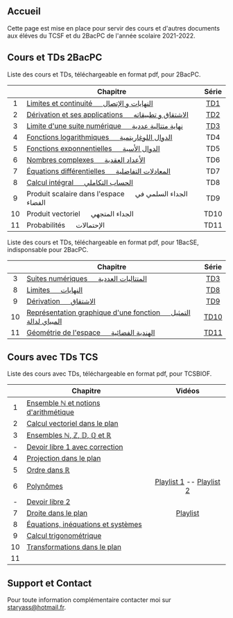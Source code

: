 ## Accueil

Cette page est mise en place pour servir des cours et d'autres documents aux éléves du TCSF et du 2BacPC de l'année scolaire 2021-2022.

## Cours et TDs 2BacPC

Liste des cours et TDs, téléchargeable en format pdf, pour 2BacPC.

|    | Chapitre                                                                            | Série                     |
|:--:|-------------------------------------------------------------------------------------|:-------------------------:|
| 1  | [Limites et continuité &emsp; النهايات و الإتصال](pdfs/2BPC/chap1.pdf)              | [TD1](pdfs/2BPC/TD1.pdf) |
| 2  | [Dérivation et ses applications &emsp; الاشتقاق و تطبيقاته](pdfs/2BPC/chap2.pdf)    | [TD2](pdfs/2BSVT/TD2.pdf) |
| 3  | [Limite d'une suite numérique &emsp; نهاية متتالية عددية](pdfs/2BSVT/chap3.pdf)      | [TD3](pdfs/2BSVT/TD3.pdf) |
| 4  | [Fonctions logarithmiques &emsp; الدوال اللوغاريتمية](pdfs/2BSVT/chap4.pdf)         | TD4                       |
| 5  | [Fonctions exponnentielles &emsp; الدوال الأسية](pdfs/2BSVT/chap5.pdf)               | TD5                       |
| 6  | [Nombres complexes &emsp; الأعداد العقدية](pdfs/2BSVT/chap6.pdf)                     | TD6                       |
| 7  | [Équations différentielles &emsp; المعادلات التفاضلية](pdfs/2BSVT/chap7.pdf)          | TD7                       |
| 8  | [Calcul intégral &emsp; الحساب التكاملي](pdfs/2BSVT/chap8.pdf)                       | TD8                       |
| 9  | Produit scalaire dans l'espace &emsp; الجداء السلمي في الفضاء                         | TD9                       |
| 10 | Produit vectoriel &emsp; الجداء المتجهي                                               | TD10                      |
| 11 | Probabilités &emsp; الإحتمالات                                                        | TD11                      |

Liste des cours et TDs, téléchargeable en format pdf, pour 1BacSE, indisponsable pour 2BacPC.

|    | Chapitre                                                                                    | Série                      |
|:--:|---------------------------------------------------------------------------------------------|:--------------------------:|
| 3  | [Suites numériques &emsp; المتتاليات العددية](pdfs/1BSE/chap3.pdf)                           | [TD3](pdfs/1BSE/TD3.pdf)   |
| 8  | [Limites &emsp; النهايات](pdfs/1BSE/chap8.pdf)                                              | [TD8](pdfs/1BSE/TD8.pdf)   |
| 9  | [Dérivation &emsp; الاشتقاق](pdfs/1BSE/chap9.pdf)                                            | [TD9](pdfs/1BSE/TD9.pdf)   |
| 10 | [Représentation graphique d'une fonction &emsp; التمثيل المبياي لدالة](pdfs/1BSE/chap10.pdf) | [TD10](pdfs/1BSE/TD10.pdf) |
| 11 | [Géométrie de l'espace &emsp; الهندية الفضائية](pdfs/1BSE/chap11.pdf)                        | [TD11](pdfs/1BSE/TD11.pdf) |

## Cours avec TDs TCS

Liste des cours avec TDs, téléchargeable en format pdf, pour TCSBIOF.

|    | Chapitre                                                                                                  | Vidéos               |
|:--:|-----------------------------------------------------------------------------------------------------------|:----------------------:|
| 1  | [Ensemble $\mathbb{N}$ et notions d'arithmétique](pdfs/TCS/chap1.pdf)                                     |                      |
| 2  | [Calcul vectoriel dans le plan](pdfs/TCS/chap2.pdf)                                                       |                      |
| 3  | [Ensembles $\mathbb{N}$, $\mathbb{Z}$, $\mathbb{D}$, $\mathbb{Q}$ et $\mathbb{R}$](pdfs/TCS/chap3.pdf)    |                      |
| -  | [Devoir libre 1 avec correction](pdfs/TCS/DL1.pdf)                                                        |                      |
| 4  | [Projection dans le plan](pdfs/TCS/chap4.pdf)                                                             |                      |
| 5  | [Ordre dans $\mathbb{R}$](pdfs/TCS/chap5.pdf)                                                             |                      |
| 6  | [Polynômes](pdfs/TCS/chap6.pdf)                                                                           | [Playlist 1](https://www.youtube.com/watch?v=_zMIJM0wclI&list=PLnm-difRg2I6uS8gdf2z3AzozdwsorgkE) -- [Playlist 2](https://www.youtube.com/watch?v=XqUPVraEV9s&list=PLnm-difRg2I7cOLhxqnZW_nkGkxbrbG3Q)  |
| -  | [Devoir libre 2](pdfs/TCS/DL2.pdf)                                                                        |                      |
| 7  | [Droite dans le plan](pdfs/TCS/chap7.pdf)                                                                 | [Playlist](https://www.youtube.com/watch?v=81GnfsW675M&list=PLnm-difRg2I4GANooAuojrVcl6FM2Nr79)     |
| 8  | [Équations, inéquations et systèmes](pdfs/TCS/chap8.pdf)                                                  |                      |
| 9  | [Calcul trigonométrique](pdfs/TCS/chap9.pdf)                                                              |                      |
| 10 | [Transformations dans le plan](pdfs/TCS/chap10.pdf)                                                       |                      |
| 11 |                                                                                                           |                      |

## Support et Contact

Pour toute information complémentaire contacter moi sur [staryass@hotmail.fr](mailto:staryass@hotmail.fr).
